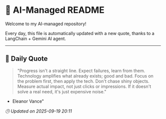 # 🧠 AI-Managed README

Welcome to my AI-managed repository!

Every day, this file is automatically updated with a new quote, thanks to a LangChain + Gemini AI agent.

---

## 📅 Daily Quote

> "Progress isn't a straight line. Expect failures, learn from them.
Technology amplifies what already exists; good and bad.
Focus on the problem first, then apply the tech. Don't chase shiny objects.
Measure actual impact, not just clicks or impressions.
If it doesn't solve a real need, it's just expensive noise."
- Eleanor Vance"

*🕒 Updated on 2025-09-19 20:11*